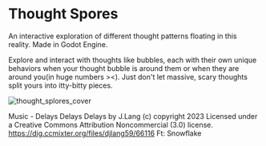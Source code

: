 # Thought Spores
 An interactive exploration of different thought patterns floating in this reality.
 Made in Godot Engine.

Explore and interact with thoughts like bubbles, each with their own unique behaviors when your thought bubble is around them or when they are around you(in huge numbers ><). 
Just don't let massive, scary thoughts split yours into itty-bitty pieces.

![thought_splores_cover](https://github.com/user-attachments/assets/0cf3a476-f951-4a24-84f7-d06ccd820dcc)

Music - Delays Delays Delays by J.Lang (c) copyright 2023 Licensed under a Creative Commons Attribution Noncommercial  (3.0) license. 
https://dig.ccmixter.org/files/djlang59/66116 Ft: Snowflake
